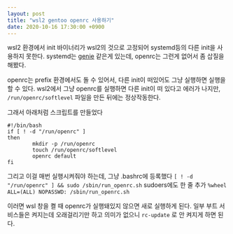 ```yaml
---
layout: post
title: "wsl2 gentoo openrc 사용하기"
date: 2020-10-16 17:30:00 +0900
---
```


wsl2 환경에서 init 바이너리가 wsl2의 것으로 고정되어 systemd등의 다른 init을 사용하지 못한다. systemd는 [genie](https://github.com/arkane-systems/genie) 같은게 있는데, openrc는 그런게 없어서 좀 삽질을 해봤다.

openrc는 prefix 환경에서도 돌 수 있어서, 다른 init이 떠있어도 그냥 실행하면 실행을 할 수 있다. wsl2에서 그냥 openrc를 실행하면 다른 init이 떠 있다고 에러가 나지만, `/run/openrc/softlevel` 파일을 만든 뒤에는 정상작동한다.

그래서 아래처럼 스크립트를 만들었다

```
#!/bin/bash
if [ ! -d "/run/openrc" ]
then
        mkdir -p /run/openrc
        touch /run/openrc/softlevel
        openrc default
fi
```

그리고 이걸 매번 실행시켜줘야 하는데, 그냥 .bashrc에 등록했다
`[ ! -d "/run/openrc" ] && sudo /sbin/run_openrc.sh`
sudoers에도 한 줄 추가
`%wheel ALL=(ALL) NOPASSWD: /sbin/run_openrc.sh`

이러면 wsl 창을 켤 때 openrc가 실행돼있지 않으면 새로 실행하게 된다. 일부 부트 서비스들은 켜지는데 오래걸리기만 하고 의미가 없으니 `rc-update` 로 안 켜지게 하면 된다.
